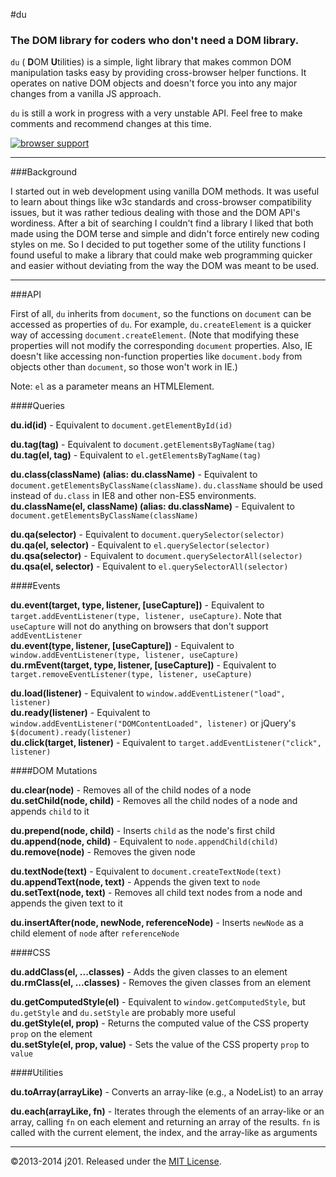 #du

### The DOM library for coders who don't need a DOM library.

`du` ( <strong>D</strong>OM <strong>U</strong>tilities) is a simple, light library that makes common DOM manipulation tasks easy by providing cross-browser helper functions. It operates on native DOM objects and doesn't force you into any major changes from a vanilla JS approach.

`du` is still a work in progress with a very unstable API. Feel free to make comments and recommend changes at this time.

[![browser support](https://ci.testling.com/j201/du.png)](http://ci.testling.com/j201/du)

---

###Background

I started out in web development using vanilla DOM methods. It was useful to learn about things like w3c standards and cross-browser compatibility issues, but it was rather tedious dealing with those and the DOM API's wordiness. After a bit of searching I couldn't find a library I liked that both made using the DOM terse and simple and didn't force entirely new coding styles on me. So I decided to put together some of the utility functions I found useful to make a library that could make web programming quicker and easier without deviating from the way the DOM was meant to be used.

---

###API

First of all, `du` inherits from `document`, so the functions on `document` can be accessed as properties of `du`. For example, `du.createElement` is a quicker way of accessing `document.createElement`. (Note that modifying these properties will not modify the corresponding `document` properties. Also, IE doesn't like accessing non-function properties like `document.body` from objects other than `document`, so those won't work in IE.)

Note: `el` as a parameter means an HTMLElement.

####Queries

**du.id(id)** - Equivalent to `document.getElementById(id)`  

**du.tag(tag)** - Equivalent to `document.getElementsByTagName(tag)`  
**du.tag(el, tag)** - Equivalent to `el.getElementsByTagName(tag)`

**du.class(className) (alias: du.className)** - Equivalent to `document.getElementsByClassName(className)`. `du.className` should be used instead of `du.class` in IE8 and other non-ES5 environments.
**du.className(el, className) (alias: du.className)** - Equivalent to `document.getElementsByClassName(className)`

**du.qa(selector)** - Equivalent to `document.querySelector(selector)`  
**du.qa(el, selector)** - Equivalent to `el.querySelector(selector)`  
**du.qsa(selector)** - Equivalent to `document.querySelectorAll(selector)`  
**du.qsa(el, selector)** - Equivalent to `el.querySelectorAll(selector)`

####Events

**du.event(target, type, listener, [useCapture])** - Equivalent to `target.addEventListener(type, listener, useCapture)`. Note that `useCapture` will not do anything on browsers that don't support `addEventListener`  
**du.event(type, listener, [useCapture])** - Equivalent to `window.addEventListener(type, listener, useCapture)`  
**du.rmEvent(target, type, listener, [useCapture])** - Equivalent to `target.removeEventListener(type, listener, useCapture)`

**du.load(listener)** - Equivalent to `window.addEventListener("load", listener)`  
**du.ready(listener)** - Equivalent to `window.addEventListener("DOMContentLoaded", listener)` or jQuery's `$(document).ready(listener)`  
**du.click(target, listener)** - Equivalent to `target.addEventListener("click", listener)`

####DOM Mutations

**du.clear(node)** - Removes all of the child nodes of a node  
**du.setChild(node, child)** - Removes all the child nodes of a node and appends `child` to it

**du.prepend(node, child)** - Inserts `child` as the node's first child  
**du.append(node, child)** - Equivalent to `node.appendChild(child)`  
**du.remove(node)** - Removes the given node

**du.textNode(text)** - Equivalent to `document.createTextNode(text)`  
**du.appendText(node, text)** - Appends the given text to `node`  
**du.setText(node, text)** - Removes all child text nodes from a node and appends the given text to it

**du.insertAfter(node, newNode, referenceNode)** - Inserts `newNode` as a child element of `node` after `referenceNode`

####CSS

**du.addClass(el, ...classes)** - Adds the given classes to an element  
**du.rmClass(el, ...classes)** - Removes the given classes from an element

**du.getComputedStyle(el)** - Equivalent to `window.getComputedStyle`, but `du.getStyle` and `du.setStyle` are probably more useful  
**du.getStyle(el, prop)** - Returns the computed value of the CSS property `prop` on the element  
**du.setStyle(el, prop, value)** - Sets the value of the CSS property `prop` to `value`

####Utilities

**du.toArray(arrayLike)** - Converts an array-like (e.g., a NodeList) to an array

**du.each(arrayLike, fn)** - Iterates through the elements of an array-like or an array, calling `fn` on each element and returning an array of the results. `fn` is called with the current element, the index, and the array-like as arguments

---

©2013-2014 j201. Released under the [MIT License](http://opensource.org/licenses/MIT).
